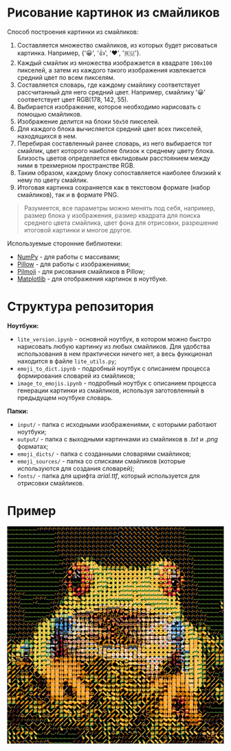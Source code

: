 # Рисование картинок из смайликов

Способ построения картинки из смайликов:
1. Составляется множество смайликов, из которых будет рисоваться картинка. Например, {'😀', '👍', '❤️', '🇷🇺'}.
2. Каждый смайлик из множества изображается в квадрате `100x100` пикселей, а затем из каждого такого изображения извлекается средний цвет по всем пикселям.
3. Составляется словарь, где каждому смайлику соответствует рассчитанный для него средний цвет. Например, смайлику '😀' соответствует цвет RGB(178, 142, 55).
4. Выбирается изображение, которое необходимо нарисовать с помощью смайликов.
5. Изображение делится на блоки `50x50` пикселей.
6. Для каждого блока вычисляется средний цвет всех пикселей, находящихся в нем.
7. Перебирая составленный ранее словарь, из него выбирается тот смайлик, цвет которого наиболее близок к среднему цвету блока. Близость цветов определяется евклидовым расстоянием между ними в трехмерном пространстве RGB.
8. Таким образом, каждому блоку сопоставляется наиболее близкий к нему по цвету смайлик.
9. Итоговая картинка сохраняется как в текстовом формате (набор смайликов), так и в формате PNG.

> Разумеется, все параметры можно менять под себя, например, размер блока у изображения, размер квадрата для поиска среднего цвета смайлика, цвет фона для отрисовки, разрешение итоговой картинки и многое другое.

Используемые сторонние библиотеки:
- [NumPy](https://numpy.org/) - для работы с массивами;
- [Pillow](https://pillow.readthedocs.io/en/stable/) - для работы с изображениями;
- [Pilmoji](https://github.com/jay3332/pilmoji) - для рисования смайликов в Pillow;
- [Matplotlib](https://matplotlib.org/) - для отображения картинок в ноутбуке.

# Структура репозитория

**Ноутбуки:**
- `lite_version.ipynb` - основной ноутбук, в котором можно быстро нарисовать любую картинку из любых смайликов. Для удобства использования в нем практически ничего нет, а весь функционал находится в файле `lite_utils.py`;
- `emoji_to_dict.ipynb` - подробный ноутбук с описанием процесса формирования словарей из смайликов;
- `image_to_emojis.ipynb` - подробный ноутбук с описанием процесса генерации картинки из смайликов, используя заготовленный в предыдущем ноутбуке словарь.

**Папки:**
- `input/` - папка с исходными изображениями, с которыми работают ноутбуки;
- `output/` - папка с выходными картинками из смайликов в *.txt* и *.png* форматах;
- `emoji_dicts/` - папка с созданными словарями смайликов;
- `emoji_sources/` - папка со списками смайликов (которые используются для создания словарей);
- `fonts/` - папка для шрифта *arial.ttf*, который используется для отрисовки смайликов.

# Пример

![](output/frog.png)